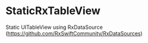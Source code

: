 # StaticRxTableView
Static UITableView using RxDataSource (https://github.com/RxSwiftCommunity/RxDataSources)
